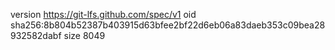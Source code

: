 version https://git-lfs.github.com/spec/v1
oid sha256:8b804b52387b403915d63bfee2bf22d6eb06a83daeb353c09bea28932582dabf
size 8049
